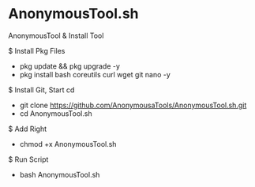 # AnonymousTool.sh
AnonymousTool &amp; Install Tool

$ Install Pkg Files
- pkg update && pkg upgrade -y
- pkg install bash coreutils curl wget git nano -y

$ Install Git, Start cd
- git clone https://github.com/AnonymousaTools/AnonymousTool.sh.git
- cd AnonymousTool.sh

$ Add Right
- chmod +x AnonymousTool.sh

$ Run Script
- bash AnonymousTool.sh
